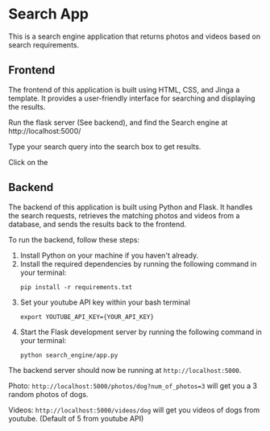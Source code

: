 # Search App

This is a search engine application that returns photos and videos based on search requirements.

## Frontend

The frontend of this application is built using HTML, CSS, and Jinga a template. It provides a user-friendly interface for searching and displaying the results.

Run the flask server (See backend), and find the Search engine at http://localhost:5000/

Type your search query into the search box to get results.

Click on the

## Backend

The backend of this application is built using Python and Flask. It handles the search requests, retrieves the matching photos and videos from a database, and sends the results back to the frontend.

To run the backend, follow these steps:

1. Install Python on your machine if you haven't already.
2. Install the required dependencies by running the following command in your terminal:
   ```
   pip install -r requirements.txt
   ```
3. Set your youtube API key within your bash terminal
   ```
   export YOUTUBE_API_KEY={YOUR_API_KEY}
   ```
4. Start the Flask development server by running the following command in your terminal:
   ```
   python search_engine/app.py
   ```

The backend server should now be running at `http://localhost:5000`.

Photo:
`http://localhost:5000/photos/dog?num_of_photos=3` will get you a 3 random photos of dogs.

Videos:
`http://localhost:5000/videos/dog` will get you videos of dogs from youtube. (Default of 5 from youtube API)
